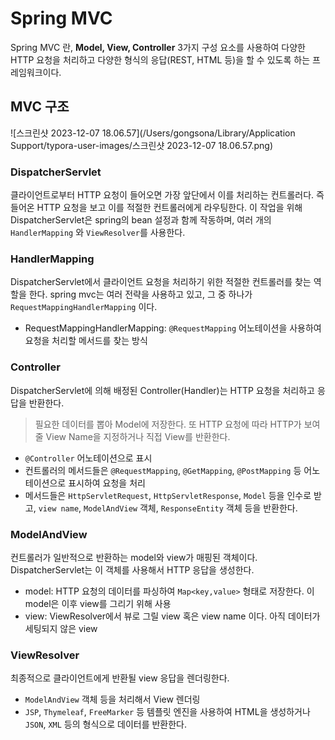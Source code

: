 # Spring MVC

Spring MVC 란, **Model, View, Controller** 3가지 구성 요소를 사용하여 다양한 HTTP 요청을 처리하고 다양한 형식의 응답(REST, HTML 등)을 할 수 있도록 하는 프레임워크이다. 



## MVC 구조 

![스크린샷 2023-12-07 18.06.57](/Users/gongsona/Library/Application Support/typora-user-images/스크린샷 2023-12-07 18.06.57.png)

### DispatcherServlet

클라이언트로부터 HTTP 요청이 들어오면 가장 앞단에서 이를 처리하는 컨트롤러다. 즉 들어온 HTTP 요청을 보고 이를 적절한 컨트롤러에게 라우팅한다. 이 작업을 위해 DispatcherServlet은 spring의 bean 설정과 함께 작동하며, 여러 개의 `HandlerMapping` 와 `ViewResolver`를 사용한다.

### HandlerMapping

DispatcherServlet에서 클라이언트 요청을 처리하기 위한 적절한 컨트롤러를 찾는 역할을 한다. spring mvc는 여러 전략을 사용하고 있고, 그 중 하나가 `RequestMappingHandlerMapping` 이다.

- RequestMappingHandlerMapping: `@RequestMapping` 어노테이션을 사용하여 요청을 처리할 메서드를 찾는 방식 

### Controller

DispatcherServlet에 의해 배정된 Controller(Handler)는 HTTP 요청을 처리하고 응답을 반환한다.

>  필요한 데이터를 뽑아 Model에 저장한다. 또 HTTP 요청에 따라  HTTP가 보여줄 View Name을 지정하거나 직접 View를 반환한다. 

- `@Controller` 어노테이션으로 표시 
- 컨트롤러의 메서드들은 `@RequestMapping`, `@GetMapping`, `@PostMapping` 등 어노테이션으로 표시하여 요청을 처리
- 메서드들은 `HttpServletRequest`, `HttpServletResponse`, `Model` 등을 인수로 받고, `view name`, `ModelAndView` 객체, `ResponseEntity` 객체 등을 반환한다. 

### ModelAndView

컨트롤러가 일반적으로 반환하는 model와 view가 매핑된 객체이다. DispatcherServlet는 이 객체를 사용해서 HTTP 응답을 생성한다.

- model: HTTP 요청의 데이터를 파싱하여 `Map<key,value>` 형태로 저장한다. 이 model은 이후 view를 그리기 위해 사용
- view: ViewResolver에서 뷰로 그릴 view 혹은 view name 이다. 아직 데이터가 세팅되지 않은 view

### ViewResolver

최종적으로 클라이언트에게 반환될 view 응답을 렌더링한다. 

- `ModelAndView` 객체 등을 처리해서 View 렌더링
- `JSP`, `Thymeleaf`, `FreeMarker` 등 템플릿 엔진을 사용하여 HTML을 생성하거나 `JSON`, `XML` 등의 형식으로 데이터를 반환한다. 